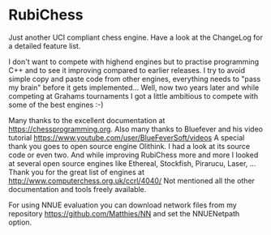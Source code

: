 # RubiChess
Just another UCI compliant chess engine. Have a look at the ChangeLog for a detailed feature list.

I don't want to compete with highend engines but to practise programming C++ and to see it improving compared
to earlier releases. I try to avoid simple copy and paste code from other engines, everything needs to "pass
my brain" before it gets implemented...
Well, now two years later and while competing at Grahams tournaments I got a little ambitious to compete with some of the best engines :-)

Many thanks to the excellent documentation at https://chessprogramming.org.
Also many thanks to Bluefever and his video tutorial https://www.youtube.com/user/BlueFeverSoft/videos
A special thank you goes to open source engine Olithink. I had a look at its source code or even two.
And while improving RubiChess more and more I looked at several open source engines like
Ethereal, Stockfish, Pirarucu, Laser, ...
Thank you for the great list of engines at http://www.computerchess.org.uk/ccrl/4040/
Not mentioned all the other documentation and tools freely available.

For using NNUE evaluation you can download network files from my repository https://github.com/Matthies/NN
and set the NNUENetpath option.

